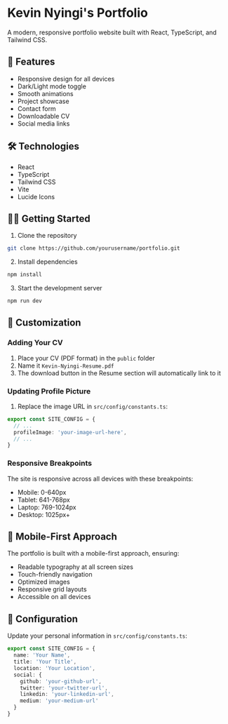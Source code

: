 # Kevin Nyingi's Portfolio

A modern, responsive portfolio website built with React, TypeScript, and Tailwind CSS.

## 🚀 Features

- Responsive design for all devices
- Dark/Light mode toggle
- Smooth animations
- Project showcase
- Contact form
- Downloadable CV
- Social media links

## 🛠️ Technologies

- React
- TypeScript
- Tailwind CSS
- Vite
- Lucide Icons

## 🏃‍♂️ Getting Started

1. Clone the repository
```bash
git clone https://github.com/yourusername/portfolio.git
```

2. Install dependencies
```bash
npm install
```

3. Start the development server
```bash
npm run dev
```

## 📝 Customization

### Adding Your CV

1. Place your CV (PDF format) in the `public` folder
2. Name it `Kevin-Nyingi-Resume.pdf`
3. The download button in the Resume section will automatically link to it

### Updating Profile Picture

1. Replace the image URL in `src/config/constants.ts`:
```typescript
export const SITE_CONFIG = {
  // ...
  profileImage: 'your-image-url-here',
  // ...
}
```

### Responsive Breakpoints

The site is responsive across all devices with these breakpoints:
- Mobile: 0-640px
- Tablet: 641-768px
- Laptop: 769-1024px
- Desktop: 1025px+

## 📱 Mobile-First Approach

The portfolio is built with a mobile-first approach, ensuring:
- Readable typography at all screen sizes
- Touch-friendly navigation
- Optimized images
- Responsive grid layouts
- Accessible on all devices

## 🔧 Configuration

Update your personal information in `src/config/constants.ts`:
```typescript
export const SITE_CONFIG = {
  name: 'Your Name',
  title: 'Your Title',
  location: 'Your Location',
  social: {
    github: 'your-github-url',
    twitter: 'your-twitter-url',
    linkedin: 'your-linkedin-url',
    medium: 'your-medium-url'
  }
}
```

